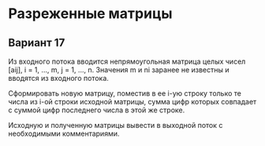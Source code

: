 # Разреженные матрицы

## Вариант 17

Из входного потока вводится непрямоугольная матрица целых чисел [aij], i = 1, …, m, j = 1, …, n.  Значения m и ni заранее не известны и вводятся из входного потока.

Сформировать новую матрицу, поместив в ее i-ую строку только те числа из i-ой строки исходной матрицы, сумма цифр которых совпадает с суммой цифр последнего числа в этой же строке.

Исходную и полученную матрицы вывести в выходной поток с необходимыми комментариями.